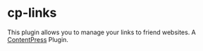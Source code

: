 # cp-links
This plugin allows you to manage your links to friend websites. A [ContentPress](https://github.com/wp-kitten/contentpress) Plugin.


